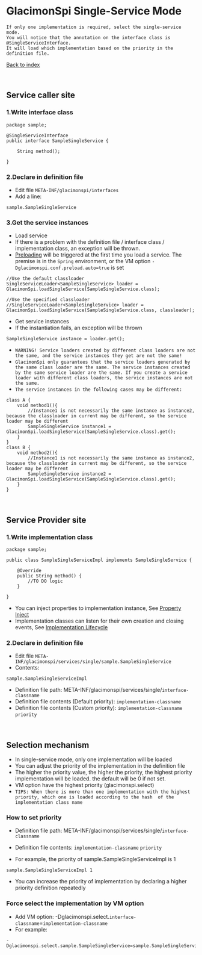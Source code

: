 # GlacimonSpi Single-Service Mode

```text
If only one implementation is required, select the single-service mode.
You will notice that the annotation on the interface class is @SingleServiceInterface.
It will load which implementation based on the priority in the definition file.
```

[Back to index](https://github.com/shepherdviolet/glacimon/blob/master/docs/spi/index.md)

<br>

## Service caller site

### 1.Write interface class

```text
package sample;

@SingleServiceInterface
public interface SampleSingleService {

    String method();
    
}
```

### 2.Declare in definition file

* Edit file `META-INF/glacimonspi/interfaces`
* Add a line:

```text
sample.SampleSingleService
```

### 3.Get the service instances

* Load service
* If there is a problem with the definition file / interface class / implementation class, an exception will be thrown.
* [Preloading](https://github.com/shepherdviolet/glacimon/blob/master/docs/spi/preload.md) will be triggered at the first 
time you load a service. The premise is in the `Spring` environment, or the VM option `-Dglacimonspi.conf.preload.auto=true` is set

```text
//Use the default classloader
SingleServiceLoader<SampleSingleService> loader = GlacimonSpi.loadSingleService(SampleSingleService.class);

//Use the specified classloader
//SingleServiceLoader<SampleSingleService> loader = GlacimonSpi.loadSingleService(SampleSingleService.class, classloader);
```

* Get service instances
* If the instantiation fails, an exception will be thrown

```text
SampleSingleService instance = loader.get();
```

* `WARNING! Service loaders created by different class loaders are not the same, and the service instances they get are not the same!`
* `GlacimonSpi only guarantees that the service loaders generated by the same class loader are the same. The service instances created by the same service loader are the same. If you create a service loader with different class loaders, the service instances are not the same.`
* `The service instances in the following cases may be different:`

```text
class A {
    void method1(){
        //Instance1 is not necessarily the same instance as instance2, because the classloader in current may be different, so the service loader may be different
        SampleSingleService instance1 = GlacimonSpi.loadSingleService(SampleSingleService.class).get();
    }
}
class B {
    void method2(){
        //Instance1 is not necessarily the same instance as instance2, because the classloader in current may be different, so the service loader may be different
        SampleSingleService instance2 = GlacimonSpi.loadSingleService(SampleSingleService.class).get();
    }
}
```

<br>

## Service Provider site

### 1.Write implementation class

```text
package sample;

public class SampleSingleServiceImpl implements SampleSingleService {

    @Override
    public String method() {
        //TO DO logic
    }
    
}
```

* You can inject properties to implementation instance, See [Property Inject](https://github.com/shepherdviolet/glacimon/blob/master/docs/spi/property-injection.md)
* Implementation classes can listen for their own creation and closing events, 
See [Implementation Lifecycle](https://github.com/shepherdviolet/glacimon/blob/master/docs/spi/implementation-lifecycle.md)

### 2.Declare in definition file

* Edit file `META-INF/glacimonspi/services/single/sample.SampleSingleService`
* Contents:

```text
sample.SampleSingleServiceImpl
```

* Definition file path: META-INF/glacimonspi/services/single/`interface-classname`
* Definition file contents (Default priority): `implementation-classname`
* Definition file contents (Custom priority): `implementation-classname` `priority`

<br>

## Selection mechanism

* In single-service mode, only one implementation will be loaded
* You can adjust the priority of the implementation in the definition file
* The higher the priority value, the higher the priority, the highest priority implementation will be loaded. the default will be 0 if not set.
* VM option have the highest priority (glacimonspi.select)
* `TIPS: When there is more than one implementation with the highest priority, which one is loaded according to the hash 
of the implementation class name`

### How to set priority

* Definition file path: META-INF/glacimonspi/services/single/`interface-classname`
* Definition file contents: `implementation-classname` `priority`

* For example, the priority of sample.SampleSingleServiceImpl is 1

```text
sample.SampleSingleServiceImpl 1
```

* You can increase the priority of implementation by declaring a higher priority definition repeatedly

### Force select the implementation by VM option

* Add VM option: -Dglacimonspi.select.`interface-classname`=`implementation-classname`
* For example:

```text
-Dglacimonspi.select.sample.SampleSingleService=sample.SampleSingleServiceImpl
```
